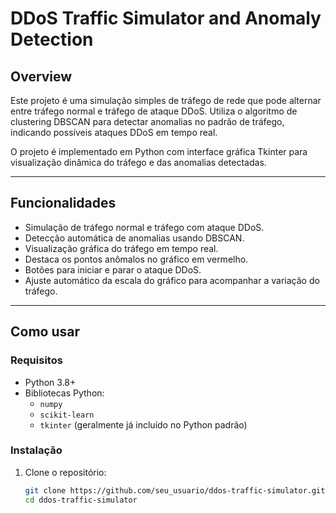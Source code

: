 # DDoS Traffic Simulator and Anomaly Detection

## Overview

Este projeto é uma simulação simples de tráfego de rede que pode alternar entre tráfego normal e tráfego de ataque DDoS. Utiliza o algoritmo de clustering DBSCAN para detectar anomalias no padrão de tráfego, indicando possíveis ataques DDoS em tempo real.

O projeto é implementado em Python com interface gráfica Tkinter para visualização dinâmica do tráfego e das anomalias detectadas.

---

## Funcionalidades

- Simulação de tráfego normal e tráfego com ataque DDoS.
- Detecção automática de anomalias usando DBSCAN.
- Visualização gráfica do tráfego em tempo real.
- Destaca os pontos anômalos no gráfico em vermelho.
- Botões para iniciar e parar o ataque DDoS.
- Ajuste automático da escala do gráfico para acompanhar a variação do tráfego.

---

## Como usar

### Requisitos

- Python 3.8+
- Bibliotecas Python:
  - `numpy`
  - `scikit-learn`
  - `tkinter` (geralmente já incluído no Python padrão)

### Instalação

1. Clone o repositório:
   ```bash
   git clone https://github.com/seu_usuario/ddos-traffic-simulator.git
   cd ddos-traffic-simulator
